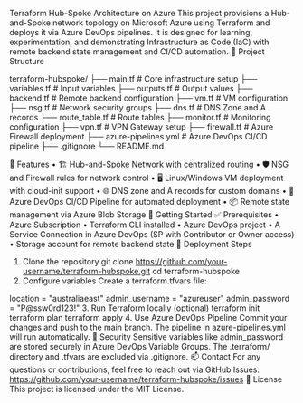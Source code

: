 Terraform Hub-Spoke Architecture on Azure
This project provisions a Hub-and-Spoke network topology on Microsoft Azure using Terraform and deploys it via Azure DevOps pipelines. It is designed for learning, experimentation, and demonstrating Infrastructure as Code (IaC) with remote backend state management and CI/CD automation.
📁 Project Structure

terraform-hubspoke/
├── main.tf                # Core infrastructure setup
├── variables.tf           # Input variables
├── outputs.tf             # Output values
├── backend.tf             # Remote backend configuration
├── vm.tf                  # VM configuration
├── nsg.tf                 # Network security groups
├── dns.tf                 # DNS Zone and A records
├── route_table.tf         # Route tables
├── monitor.tf             # Monitoring configuration
├── vpn.tf                 # VPN Gateway setup
├── firewall.tf            # Azure Firewall deployment
├── azure-pipelines.yml    # Azure DevOps CI/CD pipeline
├── .gitignore
└── README.md

🧰 Features
•	🏗️ Hub-and-Spoke Network with centralized routing
•	🛡️ NSG and Firewall rules for network control
•	🖥️ Linux/Windows VM deployment with cloud-init support
•	🌐 DNS zone and A records for custom domains
•	🔐 Azure DevOps CI/CD Pipeline for automated deployment
•	📦 Remote state management via Azure Blob Storage
🚀 Getting Started
✅ Prerequisites
•	Azure Subscription
•	Terraform CLI installed
•	Azure DevOps project
•	A Service Connection in Azure DevOps (SP with Contributor or Owner access)
•	Storage account for remote backend state
🏁 Deployment Steps
1.	Clone the repository
git clone https://github.com/your-username/terraform-hubspoke.git
cd terraform-hubspoke
2.	Configure variables
Create a terraform.tfvars file:

location       = "australiaeast"
admin_username = "azureuser"
admin_password = "P@ssw0rd123!"
3.	Run Terraform locally (optional)
terraform init
terraform plan
terraform apply
4.	Use Azure DevOps Pipeline
Commit your changes and push to the main branch. The pipeline in azure-pipelines.yml will run automatically.
🔐 Security
Sensitive variables like admin_password are stored securely in Azure DevOps Variable Groups. The .terraform/ directory and .tfvars are excluded via .gitignore.
📫 Contact
For any questions or contributions, feel free to reach out via GitHub Issues:
https://github.com/your-username/terraform-hubspoke/issues
📝 License
This project is licensed under the MIT License.
